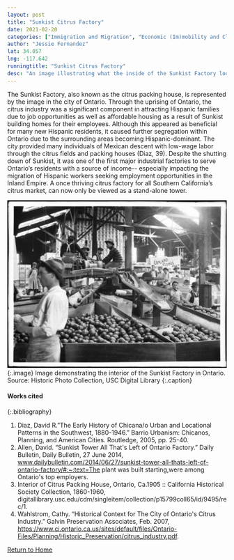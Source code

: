 ```yaml
---
layout: post
title: "Sunkist Citrus Factory"
date: 2021-02-20
categories: ["Immigration and Migration", "Economic (Im)mobility and Class"]
author: "Jessie Fernandez"
lat: 34.057
lng: -117.642
runningtitle: "Sunkist Citrus Factory"
desc: "An image illustrating what the inside of the Sunkist Factory looked like in 1905. There are plenty of orange crates manufactured by a number of men employees in the factory."
---
```

The Sunkist Factory, also known as the citrus packing house, is represented by the image in the city of Ontario. Through the uprising of Ontario, the citrus industry was a significant component in attracting Hispanic families due to job opportunities as well as affordable housing as a result of Sunkist building homes for their employees. Although this appeared as beneficial for many new Hispanic residents, it caused further segregation within Ontario due to the surrounding areas becoming Hispanic-dominant. The city provided many individuals of Mexican descent with low-wage labor through the citrus fields and packing houses (Diaz, 39). Despite the shutting down of Sunkist, it was one of the first major industrial factories to serve Ontario’s residents with a source of income-- especially impacting the migration of Hispanic workers seeking employment opportunities in the Inland Empire. A once thriving citrus factory for all Southern California’s citrus market, can now only be viewed as a stand-alone tower. 

![Sunkist Citrus Factory](images/SunkistCitrusFactory_pin1_image1.jpg)
   {:.image} 
Image demonstrating the interior of the Sunkist Factory in Ontario. Source: Historic Photo Collection, USC Digital Library
   {:.caption} 

#### Works cited

{:.bibliography}
1. Diaz, David R.”The Early History of Chicana/o Urban and Locational Patterns in the Southwest, 1880-1946.” Barrio Urbanism: Chicanos, Planning, and American Cities. Routledge, 2005, pp. 25-40.
2.  Allen, David. “Sunkist Tower All That's Left of Ontario Factory.” Daily Bulletin, Daily Bulletin, 27 June 2014, www.dailybulletin.com/2014/06/27/sunkist-tower-all-thats-left-of-ontario-factory/#:~:text=The plant was built starting,were among Ontario's top employers.
3. Interior of Citrus Packing House, Ontario, Ca.1905 :: California Historical Society Collection, 1860-1960, digitallibrary.usc.edu/cdm/singleitem/collection/p15799coll65/id/9495/rec/1.
4. Wahlstrom, Cathy. “Historical Context for The City of Ontario's Citrus Industry.” Galvin Preservation Associates, Feb. 2007, https://www.ci.ontario.ca.us/sites/default/files/Ontario-Files/Planning/Historic_Preservation/citrus_industry.pdf. 

[Return to Home](https://uclachicanxstudies.github.io/BarrioSuburbanisms/)
